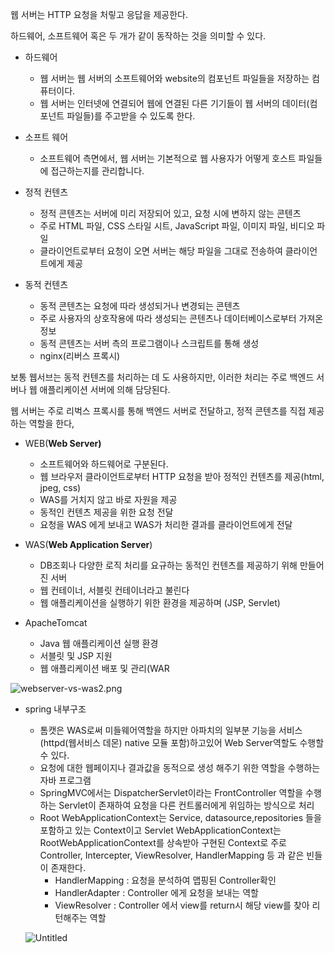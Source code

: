 웹 서버는 HTTP 요청을 처맇고 응답을 제공한다.

하드웨어, 소프트웨어 혹은 두 개가 같이 동작하는 것을 의미할 수 있다.

- 하드웨어
    - 웹 서버는 웹 서버의 소프트웨어와 website의 컴포넌트 파일들을 저장하는 컴퓨터이다.
    - 웹 서버는 인터넷에 연결되어 웹에 연결된 다른 기기들이 웹 서버의 데이터(컴포넌트 파일들)를 주고받을 수 있도록 한다.
- 소프트 웨어
    - 소프트웨어 측면에서, 웹 서버는 기본적으로 웹 사용자가 어떻게 호스트 파일들에 접근하는지를 관리합니다.
    
- 정적 컨텐츠
    - 정적 콘텐츠는 서버에 미리 저장되어 있고, 요청 시에 변하지 않는 콘텐츠
    - 주로 HTML 파일, CSS 스타일 시트, JavaScript 파일, 이미지 파일, 비디오 파일
    - 클라이언트로부터 요청이 오면 서버는 해당 파일을 그대로 전송하여 클라이언트에게 제공
- 동적 컨텐츠
    - 동적 콘텐츠는 요청에 따라 생성되거나 변경되는 콘텐츠
    - 주로 사용자의 상호작용에 따라 생성되는 콘텐츠나 데이터베이스로부터 가져온 정보
    - 동적 콘텐츠는 서버 측의 프로그램이나 스크립트를 통해 생성
    - nginx(리버스 프록시)
    

보통 웹서브는 동적 컨텐츠를 처리하는 데 도 사용하지만, 이러한 처리는 주로 백엔드 서버나 웹 애플리케이션 서버에 의해 담당된다.

웹 서버는 주로 리벅스 프록시를 통해 백엔드 서버로 전달하고, 정적 콘텐츠를 직접 제공하는 역할을 한다,

- WEB(**Web Server)**
    - 소프트웨어와 하드웨어로 구분된다.
    - 웹 브라우저 클라이언트로부터 HTTP 요청을 받아 정적인 컨텐츠를 제공(html, jpeg, css)
    - WAS를 거치지 않고 바로 자원을 제공
    - 동적인 컨텐츠 제공을 위한 요청 전달
    - 요청을 WAS 에게 보내고 WAS가 처리한 결과를 클라이언트에게 전달
- WAS(**Web Application Server**)
    - DB조회나 다양한 로직 처리를 요규하는 동적인 컨텐츠를 제공하기 위해 만들어진 서버
    - 웹 컨테이너, 서블릿 컨테이너라고 불린다
    - 웹 애플리케이션을 실행하기 위한 환경을 제공하며 (JSP, Servlet)

- ApacheTomcat
    - Java 웹 애플리케이션 실행 환경
    - 서블릿 및 JSP 지원
    - 웹 애플리케이션 배포 및 관리(WAR

![webserver-vs-was2.png](https://prod-files-secure.s3.us-west-2.amazonaws.com/9bf36ad3-0719-431a-b1e2-3f429aeb690d/5ecb1c44-f709-47aa-92bc-4aa39a352f20/webserver-vs-was2.png)

- spring 내부구조
    - 톰캣은 WAS로써 미들웨어역할을 하지만 아파치의 일부분 기능을 서비스(httpd(웹서비스 데몬) native 모듈 포함)하고있어 Web Server역할도 수행할 수 있다.
    - 요청에 대한 웹페이지나 결과값을 동적으로 생성 해주기 위한 역할을 수행하는 자바 프로그램
    - SpringMVC에서는 DispatcherServlet이라는 FrontController 역할을 수행하는 Servlet이 존재하여 요청을 다른 컨트롤러에게 위임하는 방식으로 처리
    - Root WebApplicationContext는 Service, datasource,repositories 들을 포함하고 있는 Context이고 Servlet WebApplicationContext는 RootWebApplicationContext를 상속받아 구현된 Context로 주로 Controller, Intercepter, ViewResolver, HandlerMapping 등 과 같은 빈들이 존재한다.
        - HandlerMapping : 요청을 분석하여 맵핑된 Controller확인
        - HandlerAdapter : Controller 에게 요청을 보내는 역할
        - ViewResolver : Controller 에서 view를 return시 해당 view를 찾아 리턴해주는 역할
    
    ![Untitled](https://prod-files-secure.s3.us-west-2.amazonaws.com/9bf36ad3-0719-431a-b1e2-3f429aeb690d/6bb4ac26-f69e-44ae-bae6-6f9286f63120/Untitled.png)